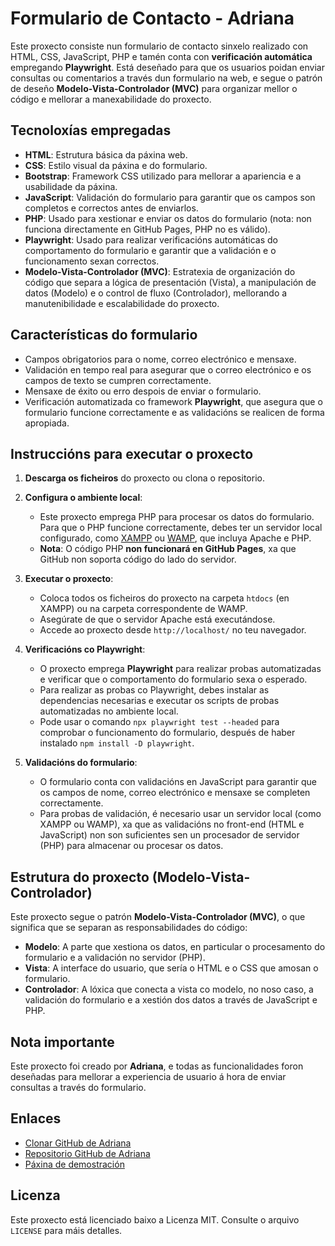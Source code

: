 # Formulario de Contacto - Adriana

Este proxecto consiste nun formulario de contacto sinxelo realizado con HTML, CSS, JavaScript, PHP e tamén conta con **verificación automática** empregando **Playwright**. Está deseñado para que os usuarios poidan enviar consultas ou comentarios a través dun formulario na web, e segue o patrón de deseño **Modelo-Vista-Controlador (MVC)** para organizar mellor o código e mellorar a manexabilidade do proxecto.

## Tecnoloxías empregadas

- **HTML**: Estrutura básica da páxina web.
- **CSS**: Estilo visual da páxina e do formulario.
- **Bootstrap**: Framework CSS utilizado para mellorar a apariencia e a usabilidade da páxina.
- **JavaScript**: Validación do formulario para garantir que os campos son completos e correctos antes de enviarlos.
- **PHP**: Usado para xestionar e enviar os datos do formulario (nota: non funciona directamente en GitHub Pages, PHP no es válido).
- **Playwright**: Usado para realizar verificacións automáticas do comportamento do formulario e garantir que a validación e o funcionamento sexan correctos.
- **Modelo-Vista-Controlador (MVC)**: Estratexia de organización do código que separa a lógica de presentación (Vista), a manipulación de datos (Modelo) e o control de fluxo (Controlador), mellorando a manutenibilidade e escalabilidade do proxecto.

## Características do formulario

- Campos obrigatorios para o nome, correo electrónico e mensaxe.
- Validación en tempo real para asegurar que o correo electrónico e os campos de texto se cumpren correctamente.
- Mensaxe de éxito ou erro despois de enviar o formulario.
- Verificación automatizada co framework **Playwright**, que asegura que o formulario funcione correctamente e as validacións se realicen de forma apropiada.

## Instruccións para executar o proxecto

1. **Descarga os ficheiros** do proxecto ou clona o repositorio.

2. **Configura o ambiente local**:
    - Este proxecto emprega PHP para procesar os datos do formulario. Para que o PHP funcione correctamente, debes ter un servidor local configurado, como [XAMPP](https://www.apachefriends.org/index.html) ou [WAMP](http://www.wampserver.com/), que incluya Apache e PHP.
    - **Nota**: O código PHP **non funcionará en GitHub Pages**, xa que GitHub non soporta código do lado do servidor.

3. **Executar o proxecto**:
    - Coloca todos os ficheiros do proxecto na carpeta `htdocs` (en XAMPP) ou na carpeta correspondente de WAMP.
    - Asegúrate de que o servidor Apache está executándose.
    - Accede ao proxecto desde `http://localhost/` no teu navegador.

4. **Verificacións co Playwright**:
    - O proxecto emprega **Playwright** para realizar probas automatizadas e verificar que o comportamento do formulario sexa o esperado.
    - Para realizar as probas co Playwright, debes instalar as dependencias necesarias e executar os scripts de probas automatizadas no ambiente local.
    - Pode usar o comando `npx playwright test --headed` para comprobar o funcionamento do formulario, después de haber instalado `npm install -D playwright`.

5. **Validacións do formulario**:
    - O formulario conta con validacións en JavaScript para garantir que os campos de nome, correo electrónico e mensaxe se completen correctamente.
    - Para probas de validación, é necesario usar un servidor local (como XAMPP ou WAMP), xa que as validacións no front-end (HTML e JavaScript) non son suficientes sen un procesador de servidor (PHP) para almacenar ou procesar os datos.

## Estrutura do proxecto (Modelo-Vista-Controlador)

Este proxecto segue o patrón **Modelo-Vista-Controlador (MVC)**, o que significa que se separan as responsabilidades do código:

- **Modelo**: A parte que xestiona os datos, en particular o procesamento do formulario e a validación no servidor (PHP).
- **Vista**: A interface do usuario, que sería o HTML e o CSS que amosan o formulario.
- **Controlador**: A lóxica que conecta a vista co modelo, no noso caso, a validación do formulario e a xestión dos datos a través de JavaScript e PHP.

## Nota importante

Este proxecto foi creado por **Adriana**, e todas as funcionalidades foron deseñadas para mellorar a experiencia de usuario á hora de enviar consultas a través do formulario.

## Enlaces

- [Clonar GitHub de Adriana](https://github.com/MichienWeb/adriana.git)
- [Repositorio GitHub de Adriana](https://github.com/MichienWeb/adriana)
- [Páxina de demostración](https://michienweb.github.io/adriana/)

## Licenza

Este proxecto está licenciado baixo a Licenza MIT. Consulte o arquivo `LICENSE` para máis detalles.

